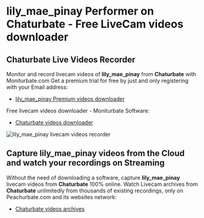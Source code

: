 # lily_mae_pinay Performer on Chaturbate - Free LiveCam videos downloader

## Chaturbate Live Videos Recorder

Monitor and record livecam videos of **lily_mae_pinay** from **Chaturbate** with Moniturbate.com
Get a premium trial for free by just and only registering with your Email address:
* [lily_mae_pinay Premium videos downloader](https://moniturbate.com/request-demo-licence-key.html)

Free livecam videos downloader - Moniturbate Software:
* [Chaturbate videos downloader](https://moniturbate.com/moniturbate-download-software.html)

![lily_mae_pinay livecam videos recorder](https://peachurnet.com/templates/moniturbate-software.png)


## Capture lily_mae_pinay videos from the Cloud and watch your recordings on Streaming

Without the need of downloading a software, capture **lily_mae_pinay** livecam videos from **Chaturbate** 100% online.
Watch Livecam archives from **Chaturbate** unlimitedly from thousands of existing recordings, only on Peachurbate.com and its websites network:
* [Chaturbate videos archives](https://peachurnet.com/)